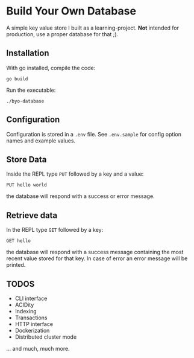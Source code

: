 # Build Your Own Database

A simple key value store I built as a learning-project. **Not** intended for production, use a proper database for that ;).

## Installation

With go installed, compile the code:

```
go build
```

Run the executable:

```
./byo-database
```

## Configuration

Configuration is stored in a `.env` file. See `.env.sample` for config option names and example values.

## Store Data

Inside the REPL type `PUT` followed by a key and a value:

```
PUT hello world
```
the database will respond with a success or error message.

## Retrieve data

In the REPL type `GET` followed by a key:

```
GET hello
```
the database will respond with a success message containing the most recent value stored for that key. In case of error an error message will be printed.

## TODOS

- CLI interface
- ACIDity
- Indexing
- Transactions
- HTTP interface
- Dockerization
- Distributed cluster mode

… and much, much more.
